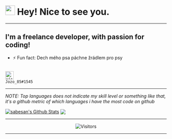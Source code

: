 <h1><img src="https://emojis.slackmojis.com/emojis/images/1531849430/4246/blob-sunglasses.gif?1531849430" width="30"/> Hey! Nice to see you.</h1>

---

## I'm a freelance developer, with passion for coding!
- ⚡ Fun fact: Dech mého psa páchne žrádlem pro psy

<code>
<img alt="visual studio code" width="26px" src="https://img.icons8.com/doodle/48/000000/discord-logo.png" />
Jozo_85#1545 </code>

---

_NOTE: Top languages does not indicate my skill level or something like that, it's a github metric of which languages i have the most code on github_

<a href="https://github.com/Jozo233">
<img align="center" alt="sabesan's Github Stats" src="https://github-readme-stats.codestackr.vercel.app/api?username=Jozo233&show_icons=true&hide_border=true&count_private=true&include_all_commits=true&theme=radical" /></a>

<a href="https://github.com/ThePlay3r">
  <img align="center" src="https://github-readme-stats.anuraghazra1.vercel.app/api/top-langs/?username=Jozo233&layout=compact&theme=radical" />
</a>

---

<p align=center>                           
  <img align=center  src="https://visitor-badge.laobi.icu/badge?page_id=Jozo233.Jozo233" alt="Visitors">                     
</p>

---
